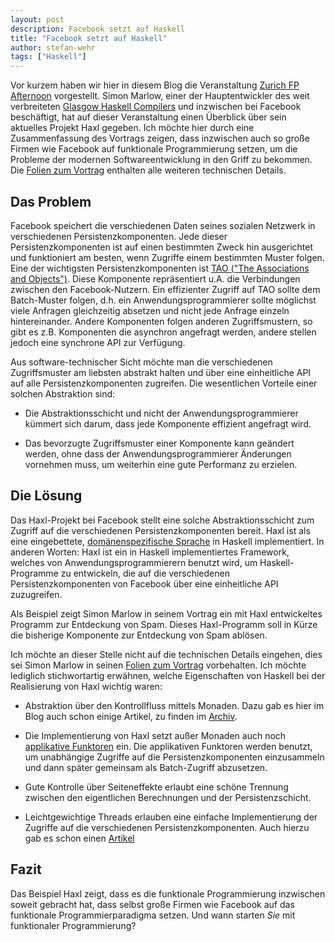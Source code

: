 ```yaml
---
layout: post
description: Facebook setzt auf Haskell
title: "Facebook setzt auf Haskell"
author: stefan-wehr
tags: ["Haskell"]
---
```


Vor kurzem haben wir hier in diesem Blog die Veranstaltung
[Zurich FP Afternoon](http://funktionale-programmierung.de/2013/08/15/haskell-hackathon.html) 
vorgestellt. Simon Marlow, einer der Hauptentwickler des weit verbreiteten
[Glasgow Haskell Compilers](http://haskell.org/ghc) und inzwischen bei Facebook
beschäftigt, hat auf dieser Veranstaltung
einen Überblick über sein aktuelles Projekt Haxl gegeben. Ich möchte
hier durch eine Zusammenfassung des Vortrags zeigen, dass inzwischen
auch so große Firmen wie Facebook auf funktionale Programmierung setzen,
um die Probleme der modernen Softwareentwicklung in den Griff zu bekommen.
Die [Folien zum Vortrag](https://github.com/meiersi/HaskellerZ/blob/master/meetups/20130829-FPAfternoon_The_Haxl_Project_at_Facebook/The%20Haxl%20Project%20at%20Facebook.pdf?raw=true) 
enthalten alle weiteren technischen Details.

<!-- more start -->

## Das Problem ##

Facebook speichert die verschiedenen Daten seines sozialen Netzwerk in verschiedenen
Persistenzkomponenten. Jede dieser Persistenzkomponenten ist auf einen bestimmten
Zweck hin ausgerichtet und funktioniert am besten, wenn Zugriffe einem bestimmten Muster
folgen. Eine der wichtigsten Persistenzkomponenten ist [TAO ("The Associations and Objects")](https://www.facebook.com/notes/facebook-engineering/tao-the-power-of-the-graph/10151525983993920).
Diese Komponente repräsentiert u.A. die Verbindungen zwischen den
Facebook-Nutzern. Ein effizienter Zugriff auf TAO sollte
dem Batch-Muster folgen, d.h. ein Anwendungsprogrammierer sollte möglichst
viele Anfragen gleichzeitig absetzen und nicht jede Anfrage einzeln hintereinander.
Andere Komponenten folgen anderen Zugriffsmustern, so gibt es z.B. Komponenten
die asynchron angefragt werden, andere stellen jedoch eine synchrone API
zur Verfügung.

Aus software-technischer Sicht möchte man die verschiedenen Zugriffsmuster
am liebsten abstrakt halten und über eine einheitliche API auf alle
Persistenzkomponenten zugreifen. Die wesentlichen Vorteile einer solchen
Abstraktion sind:

* Die Abstraktionsschicht und nicht der Anwendungsprogrammierer kümmert sich darum,
  dass jede Komponente effizient angefragt wird.

* Das bevorzugte Zugriffsmuster einer Komponente kann geändert werden, ohne
  dass der Anwendungsprogrammierer Änderungen vornehmen muss, um weiterhin
  eine gute Performanz zu erzielen.

## Die Lösung ##

Das Haxl-Projekt bei Facebook stellt eine solche Abstraktionsschicht zum Zugriff
auf die verschiedenen Persistenzkomponenten bereit. Haxl ist als eine eingebettete,
[domänenspezifische Sprache](http://funktionale-programmierung.de/2013/06/27/dsl-clojure.html) 
in Haskell implementiert. In anderen Worten: Haxl ist ein in Haskell implementiertes Framework,
welches von Anwendungsprogrammierern benutzt wird, um Haskell-Programme zu entwickeln,
die auf die verschiedenen Persistenzkomponenten von Facebook über eine einheitliche
API zuzugreifen.

Als Beispiel zeigt Simon Marlow in seinem Vortrag ein mit Haxl entwickeltes Programm
zur Entdeckung von Spam. Dieses Haxl-Programm soll in Kürze die bisherige Komponente
zur Entdeckung von Spam ablösen. 

Ich möchte an dieser Stelle nicht auf die technischen Details eingehen, dies sei Simon Marlow
in seinen
[Folien zum Vortrag](https://github.com/meiersi/HaskellerZ/blob/master/meetups/20130829-FPAfternoon_The_Haxl_Project_at_Facebook/The%20Haxl%20Project%20at%20Facebook.pdf?raw=true)
vorbehalten. Ich möchte lediglich stichwortartig erwähnen, welche Eigenschaften von
Haskell bei der Realisierung von Haxl wichtig waren:

* Abstraktion über den Kontrollfluss mittels Monaden. Dazu gab es hier im Blog
  auch schon einige Artikel, zu finden im [Archiv](http://funktionale-programmierung.de/tags-archive.html).

* Die Implementierung von Haxl setzt außer Monaden auch noch
  [applikative Funktoren](http://en.wikibooks.org/wiki/Haskell/Applicative_Functors)
  ein. Die applikativen Funktoren werden benutzt, um unabhängige Zugriffe
  auf die Persistenzkomponenten einzusammeln und dann später gemeinsam 
  als Batch-Zugriff abzusetzen.

* Gute Kontrolle über Seiteneffekte erlaubt eine schöne Trennung zwischen den
  eigentlichen Berechnungen und der Persistenzschicht.

* Leichtgewichtige Threads erlauben eine einfache Implementierung der Zugriffe auf die
  verschiedenen Persistenzkomponenten. Auch hierzu gab es schon einen
  [Artikel](http://funktionale-programmierung.de/2013/05/08/haskell-nodejs.html)

## Fazit ##

Das Beispiel Haxl zeigt, dass
es die funktionale Programmierung inzwischen soweit gebracht hat,
dass selbst große Firmen wie Facebook auf das funktionale
Programmierparadigma setzen. Und wann starten *Sie* mit funktionaler
Programmierung?
